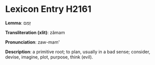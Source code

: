 # Lexicon Entry H2161

**Lemma**: זָמַם

**Transliteration (xlit)**: zâmam

**Pronunciation**: zaw-mam'

**Description**:
a primitive root; to plan, usually in a bad sense; consider, devise, imagine, plot, purpose, think (evil).
